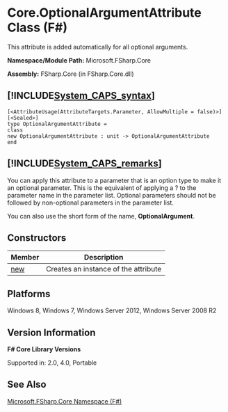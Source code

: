 # Core.OptionalArgumentAttribute Class (F#)

This attribute is added automatically for all optional arguments.

**Namespace/Module Path:** Microsoft.FSharp.Core

**Assembly:** FSharp.Core (in FSharp.Core.dll)


## [!INCLUDE[System_CAPS_syntax](//System/Token/System_CAPS_syntax_md.md)]

```
[<AttributeUsage(AttributeTargets.Parameter, AllowMultiple = false)>]
[<Sealed>]
type OptionalArgumentAttribute =
class
new OptionalArgumentAttribute : unit -> OptionalArgumentAttribute
end
```

## [!INCLUDE[System_CAPS_remarks](//System/Token/System_CAPS_remarks_md.md)]
You can apply this attribute to a parameter that is an option type to make it an optional parameter. This is the equivalent of applying a ? to the parameter name in the parameter list. Optional parameters should not be followed by non-optional parameters in the parameter list.

You can also use the short form of the name, **OptionalArgument**.


## Constructors


|Member|Description|
|------|-----------|
|[new](http://msdn.microsoft.com/en-us/library/0ddc8248-933f-4cab-9e39-88c8cf864f9e)|Creates an instance of the attribute|

## Platforms
Windows 8, Windows 7, Windows Server 2012, Windows Server 2008 R2


## Version Information
**F# Core Library Versions**

Supported in: 2.0, 4.0, Portable




## See Also
[Microsoft.FSharp.Core Namespace &#40;F&#35;&#41;](Microsoft.FSharp.Core+Namespace+28%F%2329%.md)

